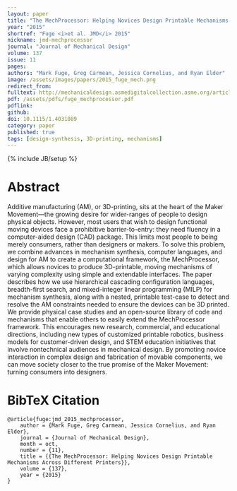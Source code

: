 ```yaml
---
layout: paper
title: "The MechProcessor: Helping Novices Design Printable Mechanisms Across Different Printers"
year: "2015"
shortref: "Fuge <i>et al. JMD</i> 2015"
nickname: jmd-mechprocessor
journal: "Journal of Mechanical Design"
volume: 137
issue: 11
pages: 
authors: "Mark Fuge, Greg Carmean, Jessica Cornelius, and Ryan Elder"
image: /assets/images/papers/2015_fuge_mech.png
redirect_from: 
fulltext: http://mechanicaldesign.asmedigitalcollection.asme.org/article.aspx?articleid=2468647
pdf: /assets/pdfs/fuge_mechprocessor.pdf
pdflink: 
github: 
doi: 10.1115/1.4031089
category: paper
published: true
tags: [design-synthesis, 3D-printing, mechanisms]
---
```

{% include JB/setup %}

# Abstract 

Additive manufacturing (AM), or 3D-printing, sits at the heart of the Maker Movement—the growing desire for wider-ranges of people to design physical objects. However, most users that wish to design functional moving devices face a prohibitive barrier-to-entry: they need fluency in a computer-aided design (CAD) package. This limits most people to being merely consumers, rather than designers or makers. To solve this problem, we combine advances in mechanism synthesis, computer languages, and design for AM to create a computational framework, the MechProcessor, which allows novices to produce 3D-printable, moving mechanisms of varying complexity using simple and extendable interfaces. The paper describes how we use hierarchical cascading configuration languages, breadth-first search, and mixed-integer linear programming (MILP) for mechanism synthesis, along with a nested, printable test-case to detect and resolve the AM constraints needed to ensure the devices can be 3D printed. We provide physical case studies and an open-source library of code and mechanisms that enable others to easily extend the MechProcessor framework. This encourages new research, commercial, and educational directions, including new types of customized printable robotics, business models for customer-driven design, and STEM education initiatives that involve nontechnical audiences in mechanical design. By promoting novice interaction in complex design and fabrication of movable components, we can move society closer to the true promise of the Maker Movement: turning consumers into designers.


# BibTeX Citation

```
@article{fuge:jmd_2015_mechprocessor,
    author = {Mark Fuge, Greg Carmean, Jessica Cornelius, and Ryan Elder},
    journal = {Journal of Mechanical Design},
    month = oct,
    number = {11},
    title = {{The MechProcessor: Helping Novices Design Printable Mechanisms Across Different Printers}},
    volume = {137},
    year = {2015}
}
```
